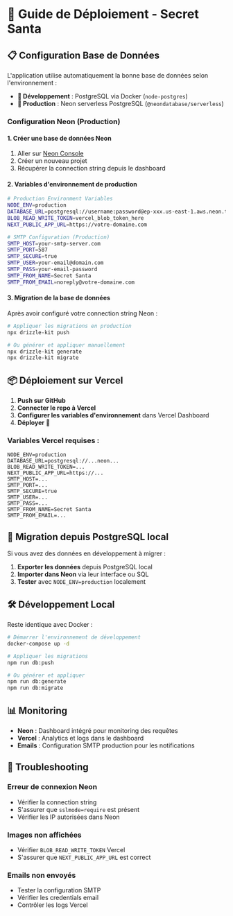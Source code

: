 # 🚀 Guide de Déploiement - Secret Santa

## 📋 Configuration Base de Données

L'application utilise automatiquement la bonne base de données selon l'environnement :

- **🐳 Développement** : PostgreSQL via Docker (`node-postgres`)
- **🚀 Production** : Neon serverless PostgreSQL (`@neondatabase/serverless`)

### Configuration Neon (Production)

#### 1. Créer une base de données Neon

1. Aller sur [Neon Console](https://console.neon.tech)
2. Créer un nouveau projet
3. Récupérer la connection string depuis le dashboard

#### 2. Variables d'environnement de production

```bash
# Production Environment Variables
NODE_ENV=production
DATABASE_URL=postgresql://username:password@ep-xxx.us-east-1.aws.neon.tech/neondb?sslmode=require
BLOB_READ_WRITE_TOKEN=vercel_blob_token_here
NEXT_PUBLIC_APP_URL=https://votre-domaine.com

# SMTP Configuration (Production)
SMTP_HOST=your-smtp-server.com
SMTP_PORT=587
SMTP_SECURE=true
SMTP_USER=your-email@domain.com
SMTP_PASS=your-email-password
SMTP_FROM_NAME=Secret Santa
SMTP_FROM_EMAIL=noreply@votre-domaine.com
```

#### 3. Migration de la base de données

Après avoir configuré votre connection string Neon :

```bash
# Appliquer les migrations en production
npx drizzle-kit push

# Ou générer et appliquer manuellement
npx drizzle-kit generate
npx drizzle-kit migrate
```

## 📦 Déploiement sur Vercel

1. **Push sur GitHub**
2. **Connecter le repo à Vercel**
3. **Configurer les variables d'environnement** dans Vercel Dashboard
4. **Déployer** 🚀

### Variables Vercel requises :

```
NODE_ENV=production
DATABASE_URL=postgresql://...neon...
BLOB_READ_WRITE_TOKEN=...
NEXT_PUBLIC_APP_URL=https://...
SMTP_HOST=...
SMTP_PORT=...
SMTP_SECURE=true
SMTP_USER=...
SMTP_PASS=...
SMTP_FROM_NAME=Secret Santa
SMTP_FROM_EMAIL=...
```

## 🔄 Migration depuis PostgreSQL local

Si vous avez des données en développement à migrer :

1. **Exporter les données** depuis PostgreSQL local
2. **Importer dans Neon** via leur interface ou SQL
3. **Tester** avec `NODE_ENV=production` localement

## 🛠️ Développement Local

Reste identique avec Docker :

```bash
# Démarrer l'environnement de développement
docker-compose up -d

# Appliquer les migrations
npm run db:push

# Ou générer et appliquer
npm run db:generate
npm run db:migrate
```

## 📊 Monitoring

- **Neon** : Dashboard intégré pour monitoring des requêtes
- **Vercel** : Analytics et logs dans le dashboard
- **Emails** : Configuration SMTP production pour les notifications

## 🔧 Troubleshooting

### Erreur de connexion Neon
- Vérifier la connection string
- S'assurer que `sslmode=require` est présent
- Vérifier les IP autorisées dans Neon

### Images non affichées
- Vérifier `BLOB_READ_WRITE_TOKEN` Vercel
- S'assurer que `NEXT_PUBLIC_APP_URL` est correct

### Emails non envoyés
- Tester la configuration SMTP
- Vérifier les credentials email
- Contrôler les logs Vercel
